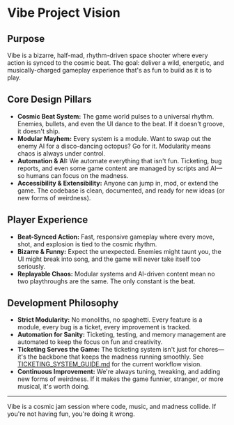 # Vibe Project Vision

## Purpose
Vibe is a bizarre, half-mad, rhythm-driven space shooter where every action is synced to the cosmic beat. The goal: deliver a wild, energetic, and musically-charged gameplay experience that's as fun to build as it is to play.

## Core Design Pillars
- **Cosmic Beat System:** The game world pulses to a universal rhythm. Enemies, bullets, and even the UI dance to the beat. If it doesn't groove, it doesn't ship.
- **Modular Mayhem:** Every system is a module. Want to swap out the enemy AI for a disco-dancing octopus? Go for it. Modularity means chaos is always under control.
- **Automation & AI:** We automate everything that isn't fun. Ticketing, bug reports, and even some game content are managed by scripts and AI—so humans can focus on the madness.
- **Accessibility & Extensibility:** Anyone can jump in, mod, or extend the game. The codebase is clean, documented, and ready for new ideas (or new forms of weirdness).

## Player Experience
- **Beat-Synced Action:** Fast, responsive gameplay where every move, shot, and explosion is tied to the cosmic rhythm.
- **Bizarre & Funny:** Expect the unexpected. Enemies might taunt you, the UI might break into song, and the game will never take itself too seriously.
- **Replayable Chaos:** Modular systems and AI-driven content mean no two playthroughs are the same. The only constant is the beat.

## Development Philosophy
- **Strict Modularity:** No monoliths, no spaghetti. Every feature is a module, every bug is a ticket, every improvement is tracked.
- **Automation for Sanity:** Ticketing, testing, and memory management are automated to keep the focus on fun and creativity.
- **Ticketing Serves the Game:** The ticketing system isn't just for chores—it's the backbone that keeps the madness running smoothly. See [TICKETING_SYSTEM_GUIDE.md](mdc:docs/TICKETING_SYSTEM_GUIDE.md) for the current workflow vision.
- **Continuous Improvement:** We're always tuning, tweaking, and adding new forms of weirdness. If it makes the game funnier, stranger, or more musical, it's worth doing.

---

Vibe is a cosmic jam session where code, music, and madness collide. If you're not having fun, you're doing it wrong. 